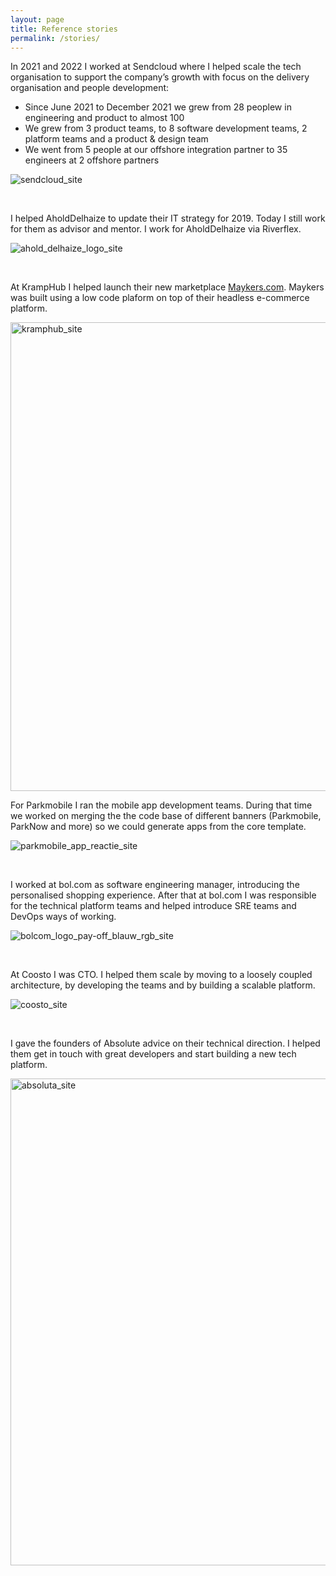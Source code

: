 ```yaml
---
layout: page
title: Reference stories
permalink: /stories/
---
```


In 2021 and 2022 I worked at Sendcloud where I helped scale the tech organisation to support the company’s growth with focus on the delivery organisation and people development:
- Since June 2021 to December 2021 we grew from 28 peoplew in engineering and product to almost 100
- We grew from 3 product teams, to 8 software development teams, 2 platform teams and a product & design team 
- We went from 5 people at our offshore integration partner to 35 engineers at 2 offshore partners

![sendcloud_site](https://user-images.githubusercontent.com/5676977/135763587-55ab5579-03c5-4229-b616-497945d2d225.png)

</br>

I helped AholdDelhaize to update their IT strategy for 2019. Today I still work for them as advisor and mentor. I work for AholdDelhaize via Riverflex.

![ahold_delhaize_logo_site](https://user-images.githubusercontent.com/5676977/135763933-f3148f56-df46-40e4-ad1a-86b5ae1774b7.png)

</br>

At KrampHub I helped launch their new marketplace <a href="www.maykers.com">Maykers.com</a>. Maykers was built using a low code plaform on top of their headless e-commerce platform.

<img width="750" alt="kramphub_site" src="https://user-images.githubusercontent.com/5676977/135763693-3eae37aa-ce44-402f-b6bf-4738692d539e.png">

</br>

For Parkmobile I ran the mobile app development teams. During that time we worked on merging the the code base of different banners (Parkmobile, ParkNow and more) so we could generate apps from the core template.

![parkmobile_app_reactie_site](https://user-images.githubusercontent.com/5676977/135763853-bb7f5b02-6594-4bc9-9d04-4af218516b77.jpeg)

</br>

I worked at bol.com as software engineering manager, introducing the personalised shopping experience. After that at bol.com I was responsible for the technical platform teams and helped introduce SRE teams and DevOps ways of working.

![bolcom_logo_pay-off_blauw_rgb_site](https://user-images.githubusercontent.com/5676977/135763885-a7e039ad-a98a-439c-b0ba-3b1353f48e63.jpeg)

</br>

At Coosto I was CTO. I helped them scale by moving to a loosely coupled architecture, by developing the teams and by building a scalable platform.

![coosto_site](https://user-images.githubusercontent.com/5676977/135763995-7a3291cc-02d6-4b6b-be11-f4cb2661ee03.png)

</br>

I gave the founders of Absolute advice on their technical direction. I helped them get in touch with great developers and start building a new tech platform.

<img width="779" alt="absoluta_site" src="https://user-images.githubusercontent.com/5676977/135764038-3b82fa14-3677-4118-acbf-234c9f11f6f6.png">
